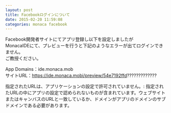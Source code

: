 ```yaml
---
layout: post
title: Facebookログインについて
date: 2015-02-20 11:59:08
categories: monaca facebook
---
```

<p>Facebook開発者サイトにてアプリ登録し以下を設定しましたが<br>
MonacaIDEにて、プレビューを行うと下記のようなエラーが出てログインできません。<br>
ご教授ください。</p>

<p>App Domains：ide.monaca.mob<br>
サイトURL：<a href="https://ide.monaca.mobi/preview/54e7192ffd" rel="nofollow">https://ide.monaca.mobi/preview/54e7192ffd</a>?????????????</p>

<p>指定されたURLは、アプリケーションの設定で許可されていません。: 指定されたURLの中にアプリの設定で認められないものが含まれています。ウェブサイトまたはキャンバスのURLと一致しているか、ドメインがアプリのドメインのサブドメインである必要があります。</p>
